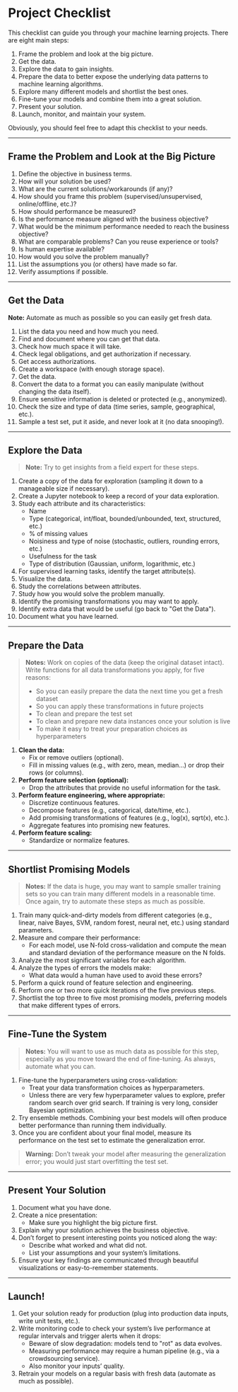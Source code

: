 # Project Checklist

This checklist can guide you through your machine learning projects. There are eight main steps:

1. Frame the problem and look at the big picture.
2. Get the data.
3. Explore the data to gain insights.
4. Prepare the data to better expose the underlying data patterns to machine learning algorithms.
5. Explore many different models and shortlist the best ones.
6. Fine-tune your models and combine them into a great solution.
7. Present your solution.
8. Launch, monitor, and maintain your system.

Obviously, you should feel free to adapt this checklist to your needs.

---

## Frame the Problem and Look at the Big Picture

1. Define the objective in business terms.
2. How will your solution be used?
3. What are the current solutions/workarounds (if any)?
4. How should you frame this problem (supervised/unsupervised, online/offline, etc.)?
5. How should performance be measured?
6. Is the performance measure aligned with the business objective?
7. What would be the minimum performance needed to reach the business objective?
8. What are comparable problems? Can you reuse experience or tools?
9. Is human expertise available?
10. How would you solve the problem manually?
11. List the assumptions you (or others) have made so far.
12. Verify assumptions if possible.

---

## Get the Data

**Note:** Automate as much as possible so you can easily get fresh data.

1. List the data you need and how much you need.
2. Find and document where you can get that data.
3. Check how much space it will take.
4. Check legal obligations, and get authorization if necessary.
5. Get access authorizations.
6. Create a workspace (with enough storage space).
7. Get the data.
8. Convert the data to a format you can easily manipulate (without changing the data itself).
9. Ensure sensitive information is deleted or protected (e.g., anonymized).
10. Check the size and type of data (time series, sample, geographical, etc.).
11. Sample a test set, put it aside, and never look at it (no data snooping!).

---

## Explore the Data

> **Note:** Try to get insights from a field expert for these steps.

1. Create a copy of the data for exploration (sampling it down to a manageable size if necessary).
2. Create a Jupyter notebook to keep a record of your data exploration.
3. Study each attribute and its characteristics:
   - Name
   - Type (categorical, int/float, bounded/unbounded, text, structured, etc.)
   - % of missing values
   - Noisiness and type of noise (stochastic, outliers, rounding errors, etc.)
   - Usefulness for the task
   - Type of distribution (Gaussian, uniform, logarithmic, etc.)
4. For supervised learning tasks, identify the target attribute(s).
5. Visualize the data.
6. Study the correlations between attributes.
7. Study how you would solve the problem manually.
8. Identify the promising transformations you may want to apply.
9. Identify extra data that would be useful (go back to "Get the Data").
10. Document what you have learned.

---

## Prepare the Data

> **Notes:** Work on copies of the data (keep the original dataset intact).
> Write functions for all data transformations you apply, for five reasons:
>
> - So you can easily prepare the data the next time you get a fresh dataset
> - So you can apply these transformations in future projects
> - To clean and prepare the test set
> - To clean and prepare new data instances once your solution is live
> - To make it easy to treat your preparation choices as hyperparameters

1. **Clean the data:**
   - Fix or remove outliers (optional).
   - Fill in missing values (e.g., with zero, mean, median...) or drop their rows (or columns).
2. **Perform feature selection (optional):**
   - Drop the attributes that provide no useful information for the task.
3. **Perform feature engineering, where appropriate:**
   - Discretize continuous features.
   - Decompose features (e.g., categorical, date/time, etc.).
   - Add promising transformations of features (e.g., log(x), sqrt(x), etc.).
   - Aggregate features into promising new features.
4. **Perform feature scaling:**
   - Standardize or normalize features.

---

## Shortlist Promising Models

> **Notes:** If the data is huge, you may want to sample smaller training sets so you can train many different models in a reasonable time. Once again, try to automate these steps as much as possible.

1. Train many quick-and-dirty models from different categories (e.g., linear, naive Bayes, SVM, random forest, neural net, etc.) using standard parameters.
2. Measure and compare their performance:
   - For each model, use N-fold cross-validation and compute the mean and standard deviation of the performance measure on the N folds.
3. Analyze the most significant variables for each algorithm.
4. Analyze the types of errors the models make:
   - What data would a human have used to avoid these errors?
5. Perform a quick round of feature selection and engineering.
6. Perform one or two more quick iterations of the five previous steps.
7. Shortlist the top three to five most promising models, preferring models that make different types of errors.

---

## Fine-Tune the System

> **Notes:** You will want to use as much data as possible for this step, especially as you move toward the end of fine-tuning.
> As always, automate what you can.

1. Fine-tune the hyperparameters using cross-validation:
   - Treat your data transformation choices as hyperparameters.
   - Unless there are very few hyperparameter values to explore, prefer random search over grid search. If training is very long, consider Bayesian optimization.
2. Try ensemble methods. Combining your best models will often produce better performance than running them individually.
3. Once you are confident about your final model, measure its performance on the test set to estimate the generalization error.

> **Warning:** Don’t tweak your model after measuring the generalization error; you would just start overfitting the test set.

---

## Present Your Solution

1. Document what you have done.
2. Create a nice presentation:
   - Make sure you highlight the big picture first.
3. Explain why your solution achieves the business objective.
4. Don’t forget to present interesting points you noticed along the way:
   - Describe what worked and what did not.
   - List your assumptions and your system’s limitations.
5. Ensure your key findings are communicated through beautiful visualizations or easy-to-remember statements.

---

## Launch!

1. Get your solution ready for production (plug into production data inputs, write unit tests, etc.).
2. Write monitoring code to check your system’s live performance at regular intervals and trigger alerts when it drops:
   - Beware of slow degradation: models tend to "rot" as data evolves.
   - Measuring performance may require a human pipeline (e.g., via a crowdsourcing service).
   - Also monitor your inputs’ quality.
3. Retrain your models on a regular basis with fresh data (automate as much as possible).

